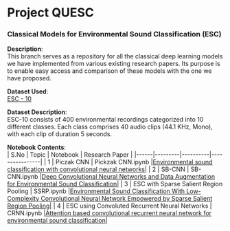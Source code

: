# Project QUESC

### Classical Models for Environmental Sound Classification (ESC)

**Description**:<br>This branch serves as a repository for all the classical deep learning models we have implemented from various existing research papers. Its purpose is to enable easy access and comparison of these models with the one we have proposed.

**Dataset Used**:<br> [ESC - 10](https://github.com/karolpiczak/ESC-10/tree/553c8f1743b9dba6b282e1323c3ca8fa76923448)

**Dataset Description**:<br> ESC-10 consists of 400 environmental recordings categorized into 10 different classes. Each class comprises 40 audio clips (44.1 KHz, Mono), with each clip of duration 5 seconds.

**Notebook Contents**:<br>
| S.No | Topic | Notebook | Research Paper |
|------|---------|----------|----------------|
| 1    | Piczak CNN | Pickzak CNN.ipynb |[Environmental sound classification with convolutional neural networks](https://ieeexplore.ieee.org/document/7324337)|
| 2    | SB-CNN | SB-CNN.ipynb |[Deep Convolutional Neural Networks and Data Augmentation for Environmental Sound Classification](https://arxiv.org/abs/1608.04363)|
| 3    | ESC with Sparse Salient Region Pooling   | SSRP.ipynb |[Environmental Sound Classification With Low-Complexity Convolutional Neural Network Empowered by Sparse Salient Region Pooling](https://ieeexplore.ieee.org/document/10002350)|
| 4    | ESC using Convoluted Recurrent Neural Networks | CRNN.ipynb  |[Attention based convolutional recurrent neural network for environmental sound classification](https://www.sciencedirect.com/science/article/pii/S0925231220313618)|
